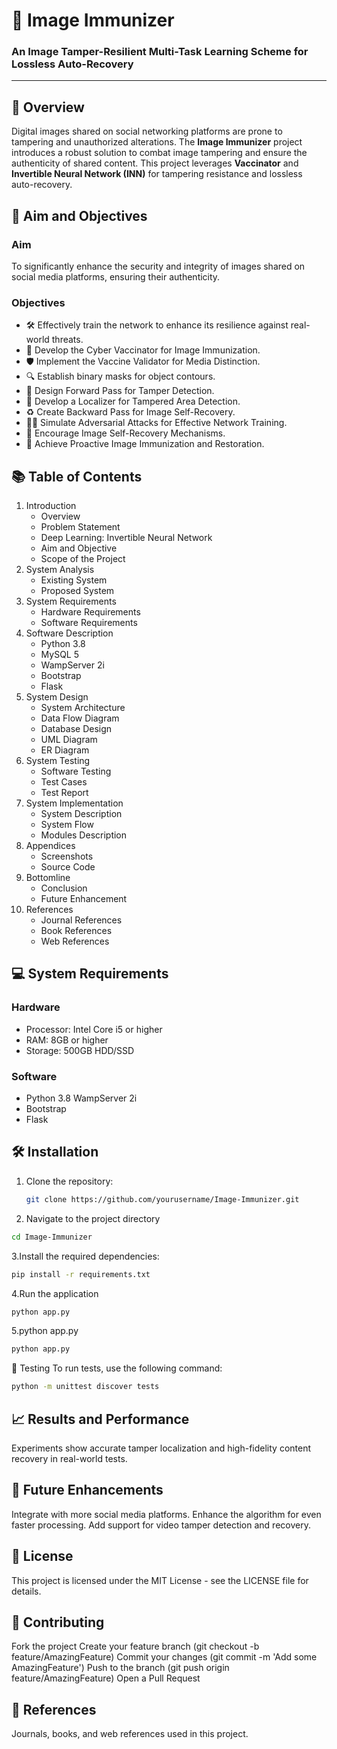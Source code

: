 # 📸 Image Immunizer

### An Image Tamper-Resilient Multi-Task Learning Scheme for Lossless Auto-Recovery

---

## 📝 Overview

Digital images shared on social networking platforms are prone to tampering and unauthorized alterations. The **Image Immunizer** project introduces a robust solution to combat image tampering and ensure the authenticity of shared content. This project leverages **Vaccinator** and **Invertible Neural Network (INN)** for tampering resistance and lossless auto-recovery.

## 🎯 Aim and Objectives

### Aim
To significantly enhance the security and integrity of images shared on social media platforms, ensuring their authenticity.

### Objectives
- 🛠️ Effectively train the network to enhance its resilience against real-world threats.
- 🧬 Develop the Cyber Vaccinator for Image Immunization.
- 🛡️ Implement the Vaccine Validator for Media Distinction.
- 🔍 Establish binary masks for object contours.
- 🔄 Design Forward Pass for Tamper Detection.
- 📌 Develop a Localizer for Tampered Area Detection.
- ♻️ Create Backward Pass for Image Self-Recovery.
- 🏋️‍♂️ Simulate Adversarial Attacks for Effective Network Training.
- 🚀 Encourage Image Self-Recovery Mechanisms.
- 🔐 Achieve Proactive Image Immunization and Restoration.

## 📚 Table of Contents
1. Introduction
   - Overview
   - Problem Statement
   - Deep Learning: Invertible Neural Network
   - Aim and Objective
   - Scope of the Project
2. System Analysis
   - Existing System
   - Proposed System
3. System Requirements
   - Hardware Requirements
   - Software Requirements
4. Software Description
   - Python 3.8
   - MySQL 5
   - WampServer 2i
   - Bootstrap
   - Flask
5. System Design
   - System Architecture
   - Data Flow Diagram
   - Database Design
   - UML Diagram
   - ER Diagram
6. System Testing
   - Software Testing
   - Test Cases
   - Test Report
7. System Implementation
   - System Description
   - System Flow
   - Modules Description
8. Appendices
   - Screenshots
   - Source Code
9. Bottomline
   - Conclusion
   - Future Enhancement
10. References
    - Journal References
    - Book References
    - Web References

## 💻 System Requirements

### Hardware
- Processor: Intel Core i5 or higher
- RAM: 8GB or higher
- Storage: 500GB HDD/SSD

### Software
- Python 3.8
 WampServer 2i
- Bootstrap
- Flask

## 🛠️ Installation

1. Clone the repository:
   ```bash
   git clone https://github.com/yourusername/Image-Immunizer.git

2. Navigate to the project directory
 ```bash
cd Image-Immunizer
```
3.Install the required dependencies:
```bash
pip install -r requirements.txt
```
4.Run the application
```bash
python app.py
```
5.python app.py
```bash
python app.py
```
🧪 Testing
To run tests, use the following command:
```bash
python -m unittest discover tests
```
## 📈 Results and Performance
Experiments show accurate tamper localization and high-fidelity content recovery in real-world tests.

## 🚀 Future Enhancements
Integrate with more social media platforms.
Enhance the algorithm for even faster processing.
Add support for video tamper detection and recovery.

## 📜 License
This project is licensed under the MIT License - see the LICENSE file for details.

## 🤝 Contributing
Fork the project
Create your feature branch (git checkout -b feature/AmazingFeature)
Commit your changes (git commit -m 'Add some AmazingFeature')
Push to the branch (git push origin feature/AmazingFeature)
Open a Pull Request

## 📝 References
Journals, books, and web references used in this project.



